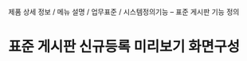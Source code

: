 <!--breadcrumb:제품 상세 정보 / 메뉴 설명 / 업무표준 / 시스템정의기능 – 표준 게시판 기능 정의--><span class="md-breadcrumb">제품 상세 정보 / 메뉴 설명 / 업무표준 / 시스템정의기능 – 표준 게시판 기능 정의</span>
# 표준 게시판 신규등록 미리보기 화면구성
